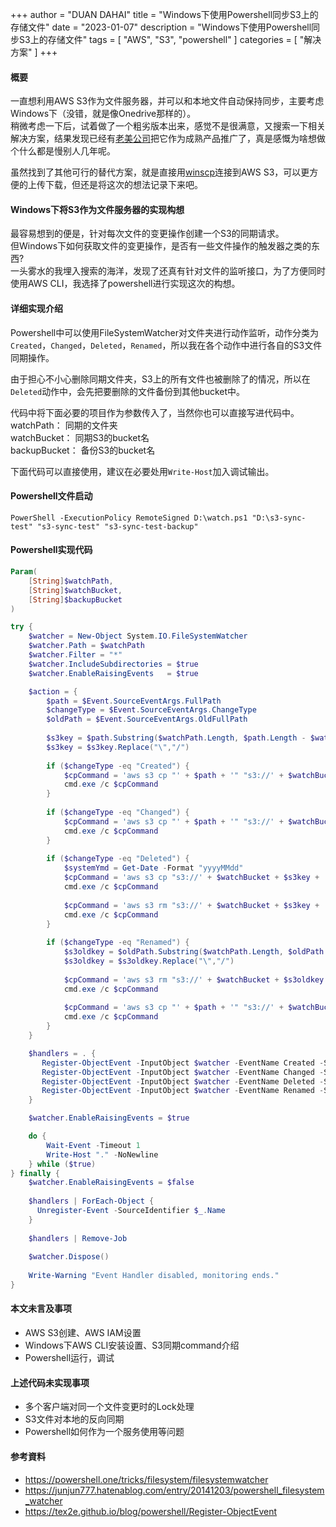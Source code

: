+++
author = "DUAN DAHAI"
title = "Windows下使用Powershell同步S3上的存储文件"
date = "2023-01-07"
description = "Windows下使用Powershell同步S3上的存储文件"
tags = [
    "AWS",
    "S3",
    "powershell"
]
categories = [
    "解决方案"
]
+++

#### 概要

一直想利用AWS S3作为文件服务器，并可以和本地文件自动保持同步，主要考虑Windows下（没错，就是像Onedrive那样的）。   
稍微考虑一下后，试着做了一个粗劣版本出来，感觉不是很满意，又搜索一下相关解决方案，结果发现已经有[老美公司](https://www.gladinet.com/cn/amazon-s3/amazon-s3-file-server/)把它作为成熟产品推广了，真是感慨为啥想做个什么都是慢别人几年呢。

虽然找到了其他可行的替代方案，就是直接用[winscp](https://winscp.net/eng/download.php)连接到AWS S3，可以更方便的上传下载，但还是将这次的想法记录下来吧。

#### Windows下将S3作为文件服务器的实现构想

最容易想到的便是，针对每次文件的变更操作创建一个S3的同期请求。  
但Windows下如何获取文件的变更操作，是否有一些文件操作的触发器之类的东西?  
一头雾水的我埋入搜索的海洋，发现了还真有针对文件的监听接口，为了方便同时使用AWS CLI，我选择了powershell进行实现这次的构想。

#### 详细实现介绍

Powershell中可以使用FileSystemWatcher对文件夹进行动作监听，动作分类为
`Created`，`Changed`，`Deleted`，`Renamed`，所以我在各个动作中进行各自的S3文件同期操作。

由于担心不小心删除同期文件夹，S3上的所有文件也被删除了的情况，所以在`Deleted`动作中，会先把要删除的文件备份到其他bucket中。

代码中将下面必要的项目作为参数传入了，当然你也可以直接写进代码中。  
watchPath： 同期的文件夹  
watchBucket： 同期S3的bucket名  
backupBucket： 备份S3的bucket名  

下面代码可以直接使用，建议在必要处用`Write-Host`加入调试输出。

#### Powershell文件启动
```
PowerShell -ExecutionPolicy RemoteSigned D:\watch.ps1 "D:\s3-sync-test" "s3-sync-test" "s3-sync-test-backup"
```

#### Powershell实现代码
```powershell
Param(
    [String]$watchPath,
    [String]$watchBucket,
    [String]$backupBucket
)

try {
    $watcher = New-Object System.IO.FileSystemWatcher
    $watcher.Path = $watchPath
    $watcher.Filter = "*"
    $watcher.IncludeSubdirectories = $true
    $watcher.EnableRaisingEvents   = $true

    $action = {
        $path = $Event.SourceEventArgs.FullPath
        $changeType = $Event.SourceEventArgs.ChangeType
        $oldPath = $Event.SourceEventArgs.OldFullPath
        
        $s3key = $path.Substring($watchPath.Length, $path.Length - $watchPath.Length)
        $s3key = $s3key.Replace("\","/")
        
        if ($changeType -eq "Created") {
            $cpCommand = 'aws s3 cp "' + $path + '" "s3://' + $watchBucket + $s3key + '"'
            cmd.exe /c $cpCommand
        }
        
        if ($changeType -eq "Changed") {
            $cpCommand = 'aws s3 cp "' + $path + '" "s3://' + $watchBucket + $s3key + '"'
            cmd.exe /c $cpCommand
        }
        
        if ($changeType -eq "Deleted") {
            $systemYmd = Get-Date -Format "yyyyMMdd"
            $cpCommand = 'aws s3 cp "s3://' + $watchBucket + $s3key + '" ' + '"s3://' + $backupBucket + '/' + $systemYmd + '/' + $watchBucket + $s3key + '"'
            cmd.exe /c $cpCommand
             
            $cpCommand = 'aws s3 rm "s3://' + $watchBucket + $s3key + '"'
            cmd.exe /c $cpCommand
        }
        
        if ($changeType -eq "Renamed") {
            $s3oldkey = $oldPath.Substring($watchPath.Length, $oldPath.Length - $watchPath.Length)
            $s3oldkey = $s3oldkey.Replace("\","/")
            
            $cpCommand = 'aws s3 rm "s3://' + $watchBucket + $s3oldkey + '"'
            cmd.exe /c $cpCommand
            
            $cpCommand = 'aws s3 cp "' + $path + '" "s3://' + $watchBucket + $s3key + '"'
            cmd.exe /c $cpCommand
        }   
    }

    $handlers = . {
       Register-ObjectEvent -InputObject $watcher -EventName Created -SourceIdentifier ("_FileWatcher_Created_") -Action $action
       Register-ObjectEvent -InputObject $watcher -EventName Changed -SourceIdentifier ("_FileWatcher_Changed_") -Action $action
       Register-ObjectEvent -InputObject $watcher -EventName Deleted -SourceIdentifier ("_FileWatcher_Deleted_") -Action $action
       Register-ObjectEvent -InputObject $watcher -EventName Renamed -SourceIdentifier ("_FileWatcher_Renamed_") -Action $action
    }

    $watcher.EnableRaisingEvents = $true

    do {
        Wait-Event -Timeout 1
        Write-Host "." -NoNewline
    } while ($true)
} finally {
    $watcher.EnableRaisingEvents = $false
    
    $handlers | ForEach-Object {
      Unregister-Event -SourceIdentifier $_.Name
    }
    
    $handlers | Remove-Job
    
    $watcher.Dispose()
    
    Write-Warning "Event Handler disabled, monitoring ends."
}
```

#### 本文未言及事项
+ AWS S3创建、AWS IAM设置
+ Windows下AWS CLI安装设置、S3同期command介绍
+ Powershell运行，调试

#### 上述代码未实现事项
+ 多个客户端对同一个文件变更时的Lock处理
+ S3文件对本地的反向同期
+ Powershell如何作为一个服务使用等问题

#### 参考資料
* https://powershell.one/tricks/filesystem/filesystemwatcher
* https://junjun777.hatenablog.com/entry/20141203/powershell_filesystem_watcher
* https://tex2e.github.io/blog/powershell/Register-ObjectEvent